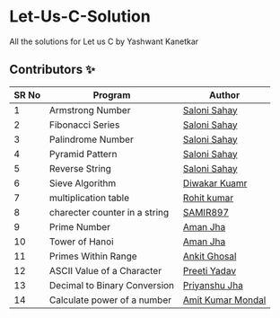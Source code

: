 # Let-Us-C-Solution

All the solutions for Let us C by Yashwant Kanetkar

## Contributors ✨

SR No   | Program | Author  
--- | --- | ---
1 | Armstrong Number | [Saloni Sahay](https://github.com/SaloniSahay)
2 | Fibonacci Series | [Saloni Sahay](https://github.com/SaloniSahay)
3 | Palindrome Number | [Saloni Sahay](https://github.com/SaloniSahay)
4 | Pyramid Pattern | [Saloni Sahay](https://github.com/SaloniSahay)
5 | Reverse String | [Saloni Sahay](https://github.com/SaloniSahay)
6 | Sieve Algorithm | [Diwakar Kuamr](https://github.com/diwakar1593)
7 | multiplication table| [Rohit kumar](https://github.com/ROHZZZ)
8 | charecter counter in a string | [SAMIR897](https://github.com/SAMIR897)
9 | Prime Number | [Aman Jha](https://github.com/Cybaries)
10 | Tower of Hanoi | [Aman Jha](https://github.com/Cybaries)
11 | Primes Within Range | [Ankit Ghosal](https://github.com/ankitbhoi)
12 | ASCII Value of a Character | [Preeti Yadav](https://github.com/preeti-14-7)
13 | Decimal to Binary Conversion | [Priyanshu Jha](https://github.com/maverickx03)
14 | Calculate power of a number | [Amit Kumar Mondal](https://github.com/Amit5620)